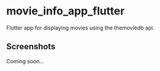 # movie_info_app_flutter

Flutter app for displaying movies using the themoviedb api.

## Screenshots

Coming soon...
